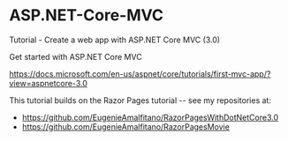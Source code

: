 # ASP.NET-Core-MVC

Tutorial - Create a web app with ASP.NET Core MVC (3.0)

Get started with ASP.NET Core MVC

https://docs.microsoft.com/en-us/aspnet/core/tutorials/first-mvc-app/?view=aspnetcore-3.0

This tutorial builds on the Razor Pages tutorial -- see my repositories at: 

* https://github.com/EugenieAmalfitano/RazorPagesWithDotNetCore3.0 
* https://github.com/EugenieAmalfitano/RazorPagesMovie



